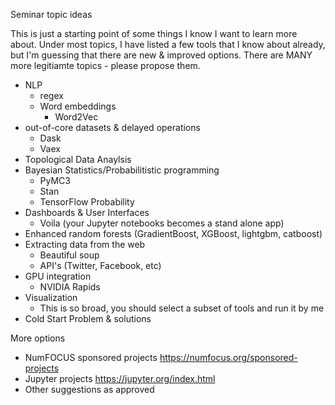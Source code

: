 Seminar topic ideas

This is just a starting point of some things I know I want to learn more about.  Under most topics, I have listed a few tools that I know about already, but I'm guessing that there are new & improved options.  There are MANY more legitiamte topics - please propose them.


- NLP
  - regex
  - Word embeddings
    - Word2Vec
- out-of-core datasets & delayed operations
  - Dask
  - Vaex
- Topological Data Anaylsis
- Bayesian Statistics/Probabilitistic programming
  - PyMC3
  - Stan
  - TensorFlow Probability
- Dashboards & User Interfaces
  - Voila (your Jupyter notebooks becomes a stand alone app)
- Enhanced random forests (GradientBoost, XGBoost, lightgbm, catboost)
- Extracting data from the web
  - Beautiful soup
  - API's (Twitter, Facebook, etc)
- GPU integration
  - NVIDIA Rapids
- Visualization
  - This is so broad, you should select a subset of tools and run it by me
- Cold Start Problem & solutions
  

More options
- NumFOCUS sponsored projects https://numfocus.org/sponsored-projects
- Jupyter projects https://jupyter.org/index.html
- Other suggestions as approved
